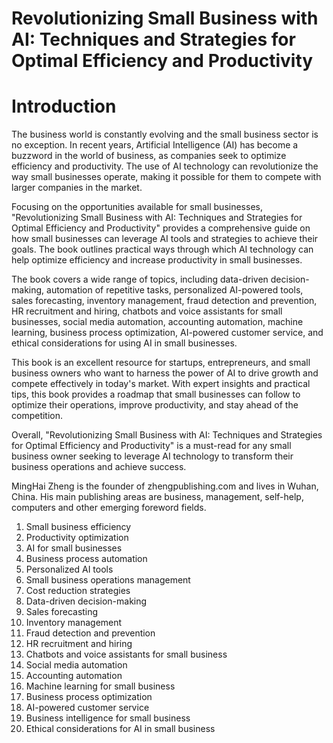 # Revolutionizing Small Business with AI: Techniques and Strategies for Optimal Efficiency and Productivity

# Introduction

The business world is constantly evolving and the small business sector is no exception. In recent years, Artificial Intelligence (AI) has become a buzzword in the world of business, as companies seek to optimize efficiency and productivity. The use of AI technology can revolutionize the way small businesses operate, making it possible for them to compete with larger companies in the market.

Focusing on the opportunities available for small businesses, "Revolutionizing Small Business with AI: Techniques and Strategies for Optimal Efficiency and Productivity" provides a comprehensive guide on how small businesses can leverage AI tools and strategies to achieve their goals. The book outlines practical ways through which AI technology can help optimize efficiency and increase productivity in small businesses.

The book covers a wide range of topics, including data-driven decision-making, automation of repetitive tasks, personalized AI-powered tools, sales forecasting, inventory management, fraud detection and prevention, HR recruitment and hiring, chatbots and voice assistants for small businesses, social media automation, accounting automation, machine learning, business process optimization, AI-powered customer service, and ethical considerations for using AI in small businesses.

This book is an excellent resource for startups, entrepreneurs, and small business owners who want to harness the power of AI to drive growth and compete effectively in today's market. With expert insights and practical tips, this book provides a roadmap that small businesses can follow to optimize their operations, improve productivity, and stay ahead of the competition.

Overall, "Revolutionizing Small Business with AI: Techniques and Strategies for Optimal Efficiency and Productivity" is a must-read for any small business owner seeking to leverage AI technology to transform their business operations and achieve success.

MingHai Zheng is the founder of zhengpublishing.com and lives in Wuhan, China. His main publishing areas are business, management, self-help, computers and other emerging foreword fields.



1. Small business efficiency
2. Productivity optimization
3. AI for small businesses
4. Business process automation
5. Personalized AI tools
6. Small business operations management
7. Cost reduction strategies
8. Data-driven decision-making
9. Sales forecasting
10. Inventory management
11. Fraud detection and prevention
12. HR recruitment and hiring
13. Chatbots and voice assistants for small business
14. Social media automation
15. Accounting automation
16. Machine learning for small business
17. Business process optimization
18. AI-powered customer service
19. Business intelligence for small business
20. Ethical considerations for AI in small business

